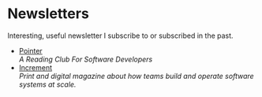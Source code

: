# Newsletters

Interesting, useful newsletter I subscribe to or subscribed in the past.

- [Pointer](https://pointer.io)  
  _A Reading Club For Software Developers_
- [Increment](https://increment.com)  
  _Print and digital magazine about how teams build and operate software systems at scale._
